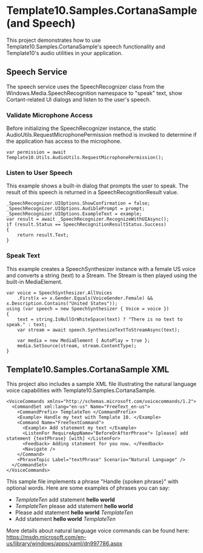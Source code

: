﻿# Template10.Samples.CortanaSample (and Speech)

This project demonstrates how to use Template10.Samples.CortanaSample's speech functionality and Template10's audio utilities in your application.

## Speech Service

The speech service uses the SpeechRecognizer class from the Windows.Media.SpeechRecognition namespace to "speak" text, show Cortant-related UI dialogs and listen to the user's speech.

### Validate Microphone Access

Before initializing the SpeechRecognizer instance, the static AudioUtils.RequestMicrophonePermission method is invoked to determine if the application has access to the microphone.

    var permission = await Template10.Utils.AudioUtils.RequestMicrophonePermission();

### Listen to User Speech

This example shows a built-in dialog that prompts the user to speak.  The result of this speech is returned in a SpeechRecognitionResult value.

    _SpeechRecognizer.UIOptions.ShowConfirmation = false;
    _SpeechRecognizer.UIOptions.AudiblePrompt = prompt;
    _SpeechRecognizer.UIOptions.ExampleText = example;
    var result = await _SpeechRecognizer.RecognizeWithUIAsync();
    if (result.Status == SpeechRecognitionResultStatus.Success)
    {
        return result.Text;
    }
    
### Speak Text

This example creates a SpeechSynthesizer instance with a female US voice and converts a string (text) to a Stream.  The Stream is then played using the built-in MediaElement.

    var voice = SpeechSynthesizer.AllVoices
        .First(x => x.Gender.Equals(VoiceGender.Female) && x.Description.Contains("United States"));
    using (var speech = new SpeechSynthesizer { Voice = voice })
    {
        text = string.IsNullOrWhiteSpace(text) ? "There is no text to speak." : text;
        var stream = await speech.SynthesizeTextToStreamAsync(text);

        var media = new MediaElement { AutoPlay = true };
        media.SetSource(stream, stream.ContentType);
    }

## Template10.Samples.CortanaSample XML

This project also includes a sample XML file illustrating the natural language voice capabilities with Template10.Samples.CortanaSample.

    <VoiceCommands xmlns="http://schemas.microsoft.com/voicecommands/1.2">
      <CommandSet xml:lang="en-us" Name="FreeText_en-us">
        <CommandPrefix> TemplateTen </CommandPrefix>
        <Example> Handle my text with Template 10. </Example>
        <Command Name="FreeTextCommand">
          <Example> Add statement my text </Example>
          <ListenFor RequireAppName="BeforeOrAfterPhrase"> [please] add statement {textPhrase} [with] </ListenFor>
          <Feedback> Adding statement for you now. </Feedback>
          <Navigate />
        </Command>
        <PhraseTopic Label="textPhrase" Scenario="Natural Language" />
      </CommandSet>
    </VoiceCommands>

This sample file implements a phrase "Handle {spoken phrase}" with optional words.  Here are some examples of phrases you can say:
- *TemplateTen* add statement **hello world**
- *TemplateTen* please add statement **hello world**
- Please add statement **hello world** *TemplateTen*
- Add statement **hello world** *TemplateTen*

More details about natural language voice commands can be found here: https://msdn.microsoft.com/en-us/library/windows/apps/xaml/dn997786.aspx

